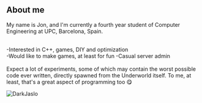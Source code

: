 <div id="contents">

<h2>
  About me
</h2>
My name is Jon, and I'm currently a fourth year student of Computer Engineering at UPC, Barcelona, Spain.<br><br>
  
-Interested in C++, games, DIY and optimization<br>
-Would like to make games, at least for fun
-Casual server admin<br>
<br>
  Expect a lot of experiments, some of which may contain the worst possible code ever written, directly spawned from the Underworld itself. To me, at least, that's a great aspect of programming too &#128523;	
  
<p><img align="left" src="https://github-readme-stats.vercel.app/api/top-langs?username=DarkJaslo&show_icons=true&locale=en&layout=compact&langs_count=16" alt="DarkJaslo" /></p>
<!--<p>&nbsp;<img align="center" src="https://github-readme-stats.vercel.app/api?username=DarkJaslo&show_icons=true&locale=en" alt="DarkJaslo" /></p>-->
